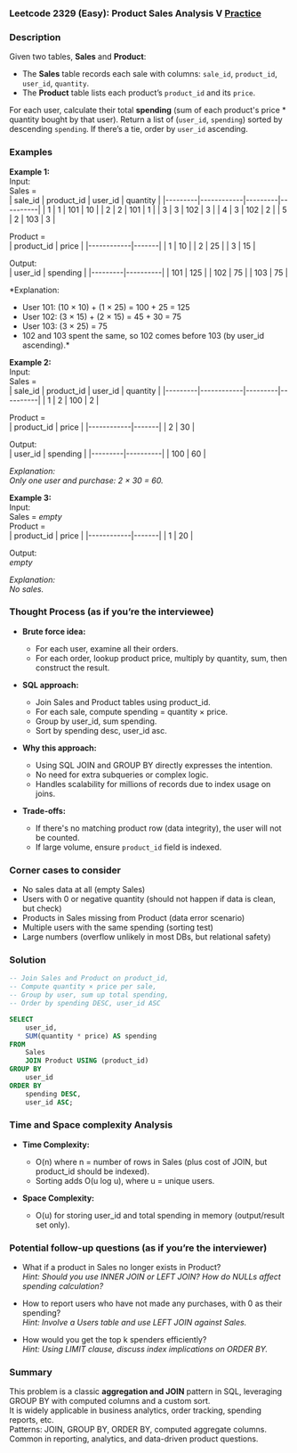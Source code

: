 ### Leetcode 2329 (Easy): Product Sales Analysis V [Practice](https://leetcode.com/problems/product-sales-analysis-v)

### Description  
Given two tables, **Sales** and **Product**:
- The **Sales** table records each sale with columns: `sale_id`, `product_id`, `user_id`, `quantity`.
- The **Product** table lists each product’s `product_id` and its `price`.

For each user, calculate their total **spending** (sum of each product's price \* quantity bought by that user).
Return a list of (`user_id`, `spending`) sorted by descending `spending`. If there’s a tie, order by `user_id` ascending.

### Examples  

**Example 1:**  
Input:  
Sales =  
| sale_id | product_id | user_id | quantity |
|---------|------------|---------|----------|
|   1     |     1      |   101   |   10     |
|   2     |     2      |   101   |    1     |
|   3     |     3      |   102   |    3     |
|   4     |     3      |   102   |    2     |
|   5     |     2      |   103   |    3     |

Product =  
| product_id | price |
|------------|-------|
|     1      |  10   |
|     2      |  25   |
|     3      |  15   |

Output:  
| user_id | spending |
|---------|----------|
|  101    |   125    |
|  102    |    75    |
|  103    |    75    |

*Explanation:  
- User 101: (10 × 10) + (1 × 25) = 100 + 25 = 125  
- User 102: (3 × 15) + (2 × 15) = 45 + 30 = 75  
- User 103: (3 × 25) = 75  
- 102 and 103 spent the same, so 102 comes before 103 (by user_id ascending).*

**Example 2:**  
Input:  
Sales =  
| sale_id | product_id | user_id | quantity |
|---------|------------|---------|----------|
|   1     |     2      |   100   |    2     |

Product =  
| product_id | price |
|------------|-------|
|     2      |  30   |

Output:  
| user_id | spending |
|---------|----------|
|  100    |    60    |

*Explanation:  
Only one user and purchase: 2 × 30 = 60.*

**Example 3:**  
Input:  
Sales = *empty*  
Product =  
| product_id | price |
|------------|-------|
|     1      |  20   |

Output:  
*empty*

*Explanation:  
No sales.*

### Thought Process (as if you’re the interviewee)  
- **Brute force idea:**  
  - For each user, examine all their orders.  
  - For each order, lookup product price, multiply by quantity, sum, then construct the result.

- **SQL approach:**  
  - Join Sales and Product tables using product_id.  
  - For each sale, compute spending = quantity × price.  
  - Group by user_id, sum spending.  
  - Sort by spending desc, user_id asc.

- **Why this approach:**  
  - Using SQL JOIN and GROUP BY directly expresses the intention.  
  - No need for extra subqueries or complex logic.  
  - Handles scalability for millions of records due to index usage on joins.

- **Trade-offs:**  
  - If there's no matching product row (data integrity), the user will not be counted.  
  - If large volume, ensure `product_id` field is indexed.

### Corner cases to consider  
- No sales data at all (empty Sales)  
- Users with 0 or negative quantity (should not happen if data is clean, but check)  
- Products in Sales missing from Product (data error scenario)  
- Multiple users with the same spending (sorting test)  
- Large numbers (overflow unlikely in most DBs, but relational safety)

### Solution

```sql
-- Join Sales and Product on product_id,
-- Compute quantity × price per sale,
-- Group by user, sum up total spending,
-- Order by spending DESC, user_id ASC

SELECT
    user_id,
    SUM(quantity * price) AS spending
FROM
    Sales
    JOIN Product USING (product_id)
GROUP BY
    user_id
ORDER BY
    spending DESC,
    user_id ASC;
```

### Time and Space complexity Analysis  

- **Time Complexity:**  
  - O(n) where n = number of rows in Sales (plus cost of JOIN, but product_id should be indexed).
  - Sorting adds O(u log u), where u = unique users.

- **Space Complexity:**  
  - O(u) for storing user_id and total spending in memory (output/result set only).

### Potential follow-up questions (as if you’re the interviewer)  

- What if a product in Sales no longer exists in Product?  
  *Hint: Should you use INNER JOIN or LEFT JOIN? How do NULLs affect spending calculation?*

- How to report users who have not made any purchases, with 0 as their spending?  
  *Hint: Involve a Users table and use LEFT JOIN against Sales.*

- How would you get the top k spenders efficiently?  
  *Hint: Using LIMIT clause, discuss index implications on ORDER BY.*

### Summary
This problem is a classic **aggregation and JOIN** pattern in SQL, leveraging GROUP BY with computed columns and a custom sort.  
It is widely applicable in business analytics, order tracking, spending reports, etc.  
Patterns: JOIN, GROUP BY, ORDER BY, computed aggregate columns.  
Common in reporting, analytics, and data-driven product questions.